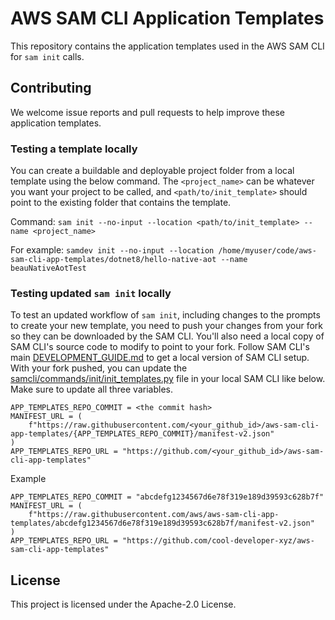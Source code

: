 # AWS SAM CLI Application Templates

This repository contains the application templates used in the AWS SAM CLI for `sam init` calls.

## Contributing

We welcome issue reports and pull requests to help improve these application templates.

### Testing a template locally

You can create a buildable and deployable project folder from a local template using the below command. The `<project_name>` can be whatever you want your project to be called, and `<path/to/init_template>` should point to the existing folder that contains the template.

Command: `sam init --no-input --location <path/to/init_template> --name <project_name>`

For example: `samdev init --no-input --location /home/myuser/code/aws-sam-cli-app-templates/dotnet8/hello-native-aot --name beauNativeAotTest`

### Testing updated `sam init` locally

To test an updated workflow of `sam init`, including changes to the prompts to create your new template, you need to push your changes from your fork so they can be downloaded by the SAM CLI. You'll also need a local copy of SAM CLI's source code to modify to point to your fork. Follow SAM CLI's main [DEVELOPMENT_GUIDE.md](https://github.com/aws/aws-sam-cli/blob/develop/DEVELOPMENT_GUIDE.md) to get a local version of SAM CLI setup. With your fork pushed, you can update the [samcli/commands/init/init_templates.py](https://github.com/aws/aws-sam-cli/blob/49fb8f9ad60d1daee67ebc8045266c965a125b3c/samcli/commands/init/init_templates.py#L38-L42) file in your local SAM CLI like below. Make sure to update all three variables.

```
APP_TEMPLATES_REPO_COMMIT = <the commit hash>
MANIFEST_URL = (
    f"https://raw.githubusercontent.com/<your_github_id>/aws-sam-cli-app-templates/{APP_TEMPLATES_REPO_COMMIT}/manifest-v2.json"
)
APP_TEMPLATES_REPO_URL = "https://github.com/<your_github_id>/aws-sam-cli-app-templates"
```

Example
```
APP_TEMPLATES_REPO_COMMIT = "abcdefg1234567d6e78f319e189d39593c628b7f"
MANIFEST_URL = (
    f"https://raw.githubusercontent.com/aws/aws-sam-cli-app-templates/abcdefg1234567d6e78f319e189d39593c628b7f/manifest-v2.json"
)
APP_TEMPLATES_REPO_URL = "https://github.com/cool-developer-xyz/aws-sam-cli-app-templates"
```

## License

This project is licensed under the Apache-2.0 License.

